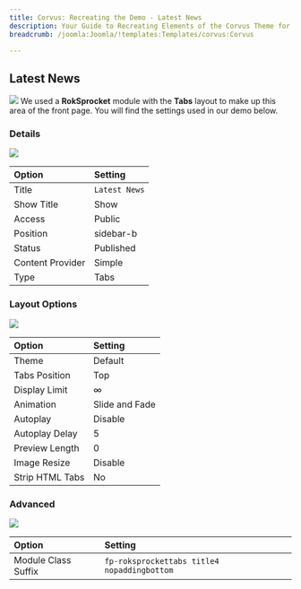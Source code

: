 ```yaml
---
title: Corvus: Recreating the Demo - Latest News
description: Your Guide to Recreating Elements of the Corvus Theme for Joomla
breadcrumb: /joomla:Joomla/!templates:Templates/corvus:Corvus

---
```


Latest News
-----
![][demo]
We used a **RokSprocket** module with the **Tabs** layout to make up this area of the front page. You will find the settings used in our demo below.

### Details
![][demo2]

| Option           | Setting       |  
| :--------------- | :------------ |  
| Title            | `Latest News` |  
| Show Title       | Show          |  
| Access           | Public        |  
| Position         | sidebar-b     |  
| Status           | Published     |  
| Content Provider | Simple        |  
| Type             | Tabs          |  

### Layout Options
![][demo3]

| Option          | Setting        |  
| :-------------- | :------------- |  
| Theme           | Default        |  
| Tabs Position   | Top            |  
| Display Limit   | ∞              |  
| Animation       | Slide and Fade |  
| Autoplay        | Disable        |  
| Autoplay Delay  | 5              |  
| Preview Length  | 0              |  
| Image Resize    | Disable        |  
| Strip HTML Tabs | No             |

### Advanced
![][demo4]

| Option              | Setting                                     |  
| :------------------ | :------------------------------------------ |  
| Module Class Suffix | `fp-roksprockettabs title4 nopaddingbottom` |

[demo]: assets/demo_9.jpeg
[demo2]: assets/tabs_1.jpeg
[demo3]: assets/tabs_2.jpeg
[demo4]: assets/tabs_3.jpeg